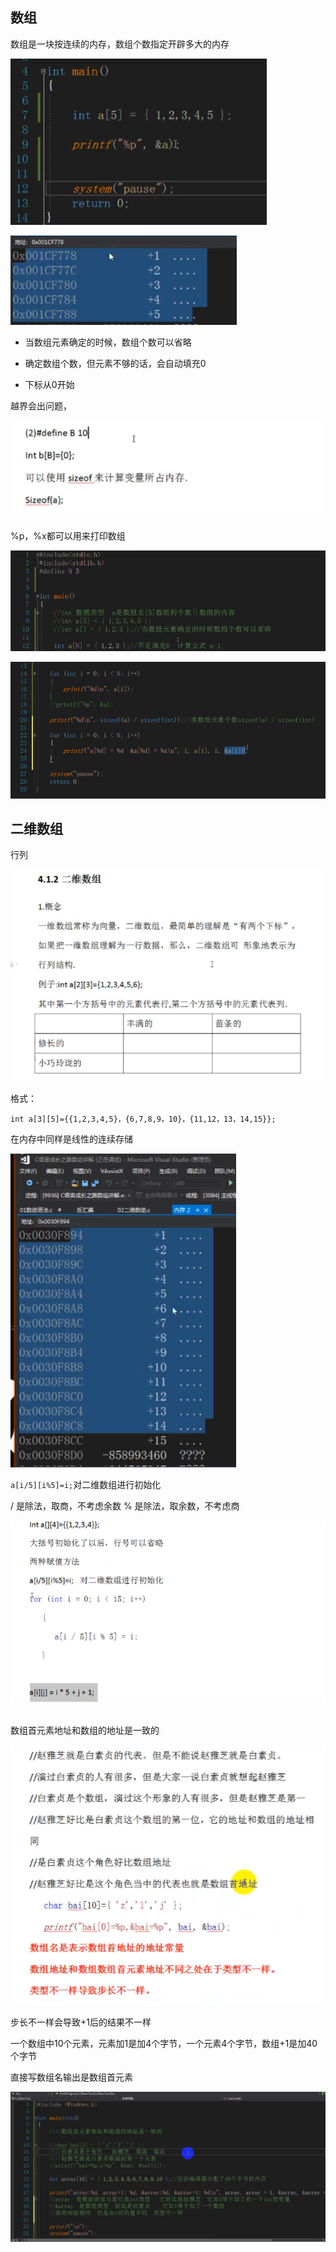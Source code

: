 ## 数组

数组是一块按连续的内存，数组个数指定开辟多大的内存

![image-20210103194915816](assets/image-20210103194915816.png)

![image-20210103194900512](assets/image-20210103194900512.png)

- 当数组元素确定的时候，数组个数可以省略

- 确定数组个数，但元素不够的话，会自动填充0

- 下标从0开始

越界会出问题，

![image-20210103195509861](assets/image-20210103195509861.png)

%p，%x都可以用来打印数组

![image-20210103195953489](assets/image-20210103195953489.png)

![image-20210103195931614](assets/image-20210103195931614.png)

## 二维数组

行列

![image-20210103200205041](assets/image-20210103200205041.png)

格式：

`int a[3][5]={{1,2,3,4,5}，{6,7,8,9，10}，{11,12，13，14,15}};`

在内存中同样是线性的连续存储

![image-20210103200518738](assets/image-20210103200518738.png)

`a[i/5][i%5]=i;`对二维数组进行初始化

/ 是除法，取商，不考虑余数
% 是除法，取余数，不考虑商

![image-20210103202123859](assets/image-20210103202123859.png)

## 

数组首元素地址和数组的地址是一致的

![image-20210225160257215](assets/image-20210225160257215.png)

步长不一样会导致+1后的结果不一样

一个数组中10个元素，元素加1是加4个字节，一个元素4个字节，数组+1是加40个字节

直接写数组名输出是数组首元素

![image-20210225161701133](assets/image-20210225161701133.png)



